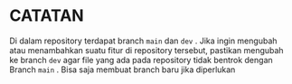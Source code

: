 # CATATAN

Di dalam repository terdapat branch `main` dan `dev` .
Jika ingin mengubah atau menambahkan suatu fitur di repository tersebut,
pastikan mengubah ke branch `dev` agar file yang ada pada repository tidak bentrok dengan Branch `main` .
Bisa saja membuat branch baru jika diperlukan